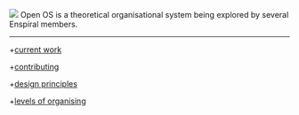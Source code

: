 [![](https://github.com/mixmix/hypermarkdown/raw/master/hypermarkdown_badge.png)](https://hypermarkdown.herokuapp.com)
Open OS is a theoretical organisational system being explored by several Enspiral members.

---

+[current work](https://github.com/enspiral/os-book/blob/draft/en/README.md)

+[contributing](https://github.com/enspiral/os-book/blob/draft/en/CONTRIBUTING.md)

+[design principles](https://github.com/enspiral/os-book/blob/draft/en/design_principles.md)

+[levels of organising](https://github.com/enspiral/os-book/blob/draft/en/levels_of_organising.md)

